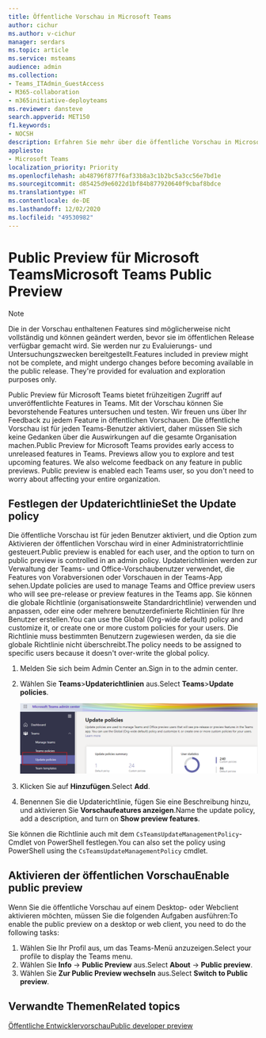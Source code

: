 ```yaml
---
title: Öffentliche Vorschau in Microsoft Teams
author: cichur
ms.author: v-cichur
manager: serdars
ms.topic: article
ms.service: msteams
audience: admin
ms.collection:
- Teams_ITAdmin_GuestAccess
- M365-collaboration
- m365initiative-deployteams
ms.reviewer: dansteve
search.appverid: MET150
f1.keywords:
- NOCSH
description: Erfahren Sie mehr über die öffentliche Vorschau in Microsoft Teams. Testen Sie neue Features, und senden Sie Feedback.
appliesto:
- Microsoft Teams
localization_priority: Priority
ms.openlocfilehash: ab48796f877f6af33b8a3c1b2bc5a3cc56e7bd1e
ms.sourcegitcommit: d85425d9e6022d1bf84b877920640f9cbaf8bdce
ms.translationtype: HT
ms.contentlocale: de-DE
ms.lasthandoff: 12/02/2020
ms.locfileid: "49530982"
---
```

# <a name="microsoft-teams-public-preview"></a><span data-ttu-id="d1663-104">Public Preview für Microsoft Teams</span><span class="sxs-lookup"><span data-stu-id="d1663-104">Microsoft Teams Public Preview</span></span>

> [!NOTE]
> <span data-ttu-id="d1663-p102">Die in der Vorschau enthaltenen Features sind möglicherweise nicht vollständig und können geändert werden, bevor sie im öffentlichen Release verfügbar gemacht wird. Sie werden nur zu Evaluierungs- und Untersuchungszwecken bereitgestellt.</span><span class="sxs-lookup"><span data-stu-id="d1663-p102">Features included in preview might not be complete, and might undergo changes before becoming available in the public release. They're provided for evaluation and exploration purposes only.</span></span>

<span data-ttu-id="d1663-p103">Public Preview für Microsoft Teams bietet frühzeitigen Zugriff auf unveröffentlichte Features in Teams. Mit der Vorschau können Sie bevorstehende Features untersuchen und testen. Wir freuen uns über Ihr Feedback zu jedem Feature in öffentlichen Vorschauen. Die öffentliche Vorschau ist für jeden Teams-Benutzer aktiviert, daher müssen Sie sich keine Gedanken über die Auswirkungen auf die gesamte Organisation machen.</span><span class="sxs-lookup"><span data-stu-id="d1663-p103">Public Preview for Microsoft Teams provides early access to unreleased features in Teams. Previews allow you to explore and test upcoming features. We also welcome feedback on any feature in public previews. Public preview is enabled each Teams user, so you don't need to worry about affecting your entire organization.</span></span>

## <a name="set-the-update-policy"></a><span data-ttu-id="d1663-111">Festlegen der Updaterichtlinie</span><span class="sxs-lookup"><span data-stu-id="d1663-111">Set the Update policy</span></span>

 <span data-ttu-id="d1663-112">Die öffentliche Vorschau ist für jeden Benutzer aktiviert, und die Option zum Aktivieren der öffentlichen Vorschau wird in einer Administratorrichtlinie gesteuert.</span><span class="sxs-lookup"><span data-stu-id="d1663-112">Public preview is enabled for each user, and the option to turn on public preview is controlled in an admin policy.</span></span> <span data-ttu-id="d1663-113">Updaterichtlinien werden zur Verwaltung der Teams- und Office-Vorschaubenutzer verwendet, die Features von Vorabversionen oder Vorschauen in der Teams-App sehen.</span><span class="sxs-lookup"><span data-stu-id="d1663-113">Update policies are used to manage Teams and Office preview users who will see pre-release or preview features in the Teams app.</span></span> <span data-ttu-id="d1663-114">Sie können die globale Richtlinie (organisationsweite Standardrichtlinie) verwenden und anpassen, oder eine oder mehrere benutzerdefinierte Richtlinien für Ihre Benutzer erstellen.</span><span class="sxs-lookup"><span data-stu-id="d1663-114">You can use the Global (Org-wide default) policy and customize it, or create one or more custom policies for your users.</span></span> <span data-ttu-id="d1663-115">Die Richtlinie muss bestimmten Benutzern zugewiesen werden, da sie die globale Richtlinie nicht überschreibt.</span><span class="sxs-lookup"><span data-stu-id="d1663-115">The policy needs to be assigned to specific users because it doesn't over-write the global policy.</span></span>

1. <span data-ttu-id="d1663-116">Melden Sie sich beim Admin Center an.</span><span class="sxs-lookup"><span data-stu-id="d1663-116">Sign in to the admin center.</span></span>
2. <span data-ttu-id="d1663-117">Wählen Sie **Teams**>**Updaterichtlinien** aus.</span><span class="sxs-lookup"><span data-stu-id="d1663-117">Select **Teams**>**Update policies**.</span></span>

   ![Auswählen der Option "Updaterichtlinien"](media/updatePolicies.png)

3. <span data-ttu-id="d1663-119">Klicken Sie auf **Hinzufügen**.</span><span class="sxs-lookup"><span data-stu-id="d1663-119">Select **Add**.</span></span>
4. <span data-ttu-id="d1663-120">Benennen Sie die Updaterichtlinie, fügen Sie eine Beschreibung hinzu, und aktivieren Sie **Vorschaufeatures anzeigen**.</span><span class="sxs-lookup"><span data-stu-id="d1663-120">Name the update policy, add a description, and turn on **Show preview features**.</span></span>

<span data-ttu-id="d1663-121">Sie können die Richtlinie auch mit dem `CsTeamsUpdateManagementPolicy`-Cmdlet von PowerShell festlegen.</span><span class="sxs-lookup"><span data-stu-id="d1663-121">You can also set the policy using PowerShell using the `CsTeamsUpdateManagementPolicy` cmdlet.</span></span>

## <a name="enable-public-preview"></a><span data-ttu-id="d1663-122">Aktivieren der öffentlichen Vorschau</span><span class="sxs-lookup"><span data-stu-id="d1663-122">Enable public preview</span></span>

<span data-ttu-id="d1663-123">Wenn Sie die öffentliche Vorschau auf einem Desktop- oder Webclient aktivieren möchten, müssen Sie die folgenden Aufgaben ausführen:</span><span class="sxs-lookup"><span data-stu-id="d1663-123">To enable the public preview on a desktop or web client, you need to do the following tasks:</span></span>

1. <span data-ttu-id="d1663-124">Wählen Sie Ihr Profil aus, um das Teams-Menü anzuzeigen.</span><span class="sxs-lookup"><span data-stu-id="d1663-124">Select your profile to display the Teams menu.</span></span>
2. <span data-ttu-id="d1663-125">Wählen Sie **Info** → **Public Preview** aus.</span><span class="sxs-lookup"><span data-stu-id="d1663-125">Select **About** → **Public preview**.</span></span>
3. <span data-ttu-id="d1663-126">Wählen Sie **Zur Public Preview wechseln** aus.</span><span class="sxs-lookup"><span data-stu-id="d1663-126">Select **Switch to Public preview**.</span></span>

## <a name="related-topics"></a><span data-ttu-id="d1663-127">Verwandte Themen</span><span class="sxs-lookup"><span data-stu-id="d1663-127">Related topics</span></span>

[<span data-ttu-id="d1663-128">Öffentliche Entwicklervorschau</span><span class="sxs-lookup"><span data-stu-id="d1663-128">Public developer preview</span></span>](https://docs.microsoft.com/microsoftteams/platform/resources/dev-preview/developer-preview-intro)
